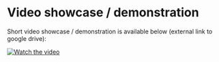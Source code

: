 # Video showcase / demonstration

Short video showcase / demonstration is available below (external link to google drive):
  
  [![Watch the video](...)](https://drive.google.com/file/d/1sGNpctu9ml0KZk9Z47b1jew4aPfi8f6t/view?usp=sharing)

